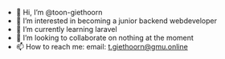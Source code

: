 - 👋 Hi, I’m @toon-giethoorn
- 👀 I’m interested in becoming a junior backend webdeveloper
- 🌱 I’m currently learning laravel
- 💞️ I’m looking to collaborate on nothing at the moment
- 📫 How to reach me: email: t.giethoorn@gmu.online

<!---
toon-giethoorn/toon-giethoorn is a ✨ special ✨ repository because its `README.md` (this file) appears on your GitHub profile.
You can click the Preview link to take a look at your changes.
--->
